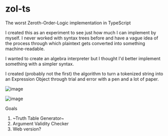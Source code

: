 # zol-ts
 The worst Zeroth-Order-Logic implementation in TypeScript

I created this as an experiment to see just how much I can implement by myself.  I never worked with syntax trees before and have a vague idea of the process through which plaintext gets converted into something machine-readable.

I wanted to create an algebra interpreter but I thought I'd better implement something with a simpler syntax.

I created (probably not the first) the algorithm to turn a tokenized string into an Expression Object through trial and error with a pen and a lot of paper.

![image](https://user-images.githubusercontent.com/77368058/183009070-0fb5bafb-75e4-4d9c-a068-57e044e4812f.png)

![image](https://user-images.githubusercontent.com/77368058/183008989-e47ef99c-193c-44e2-b6e2-a938dd01a1ca.png)

Goals
1. ~Truth Table Generator~
2. Argument Validity Checker
3. Web version?
